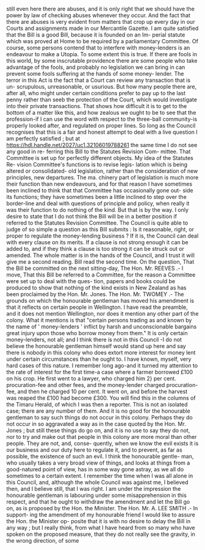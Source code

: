 still even here there are abuses, and it is only right that we should have the power by law of checking abuses whenever they occur. And the fact that there are abuses is very evident from matters that crop up every day in our Courts and assignments made in our Mercantile Gazette. I am quite satisfied that the Bill is a good Bill, because it is founded on an Im- perial statute which was proved at Home to be required by a parliamentary Committee. Of course, some persons contend that to interfere with money-lenders is an endeavour to make a Utopia. To some extent this is true. If there are fools in this world, by some inscrutable providence there are some people who take advantage of the fools, and probably no legislation we can bring in can prevent some fools suffering at the hands of some money- lender. The terror in this Act is the fact that a Court can review any transaction that is un- scrupulous, unreasonable, or usurious. But how many people there are, after all, who might under certain conditions prefer to pay up to the last penny rather than seeb the protection of the Court, which would investigate into their private transactions. That shows how difficult it is to get to the bottom of a matter like this, and how zealous we ought to be to see that the profession-if I can use the word with respect to the three-ball community-is properly looked after, and regulated on proper lines. So long as the Council recognises that this is a fair and honest attempt to deal with a live question I am perfectly satisfied ; but at https://hdl.handle.net/2027/uc1.32106019788261 the same time I do not see any good in re- ferring this Bill to the Statutes Revision Com- mittee. That Committee is set up for perfectly different objects. My idea of the Statutes Re- vision Committee's functions is to revise legis- lation which is being altered or consolidated- old legislation, rather than the consideration of new principles, new departures. The ma. chinery part of legislation is much more their function than new endeavours, and for that reason I have sometimes been inclined to think that that Committee has occasionally gone out- side its functions; they have sometimes been a little inclined to step over the border-line and deal with questions of principle and policy, when really it was their function to do nothing of the kind. But that is by the way. I only desire to state that I do not think the Bill will be in a better position if referred to the Statutes Revision Committee. The Council is quite able to judge of so simple a question as this Bill submits : Is it reasonable, right, or proper to regulate the money-lending business ? If it is, the Council can deal with every clause on its merits. If a clause is not strong enough it can be added to, and if they think a clause is too strong it can be struck out or amended. The whole matter is in the hands of the Council, and I trust it will give me a second reading. Bill read the second time. On the question, That the Bill be committed on the next sitting-day, The Hon. Mr. REEVES .- I move, That this Bill be referred to a Committee, for the reason a Committee were set up to deal with the ques- tion, papers and books could be produced to show that nothing of the kind exists in New Zealand as has been proclaimed by the Hon. Mr. Jones. The Hon. Mr. TWOMEY .- The grounds on which the honourable gentleman has moved his amendment is that it reflects on certain people in Wellington. I have read the preamble, and it does not mention Wellington, nor does it mention any other part of the colony. What it mentions is that "certain persons trading as and known by the name of ' money-lenders ' inflict by harsh and unconscionable bargains great injury upon those who borrow money from them." It is only certain money-lenders, not all; and I think there is not in this Council -I do not believe the honourable gentleman himself would stand up here and say there is nobody in this colony who does extort more interest for money lent under certain circumstances than he ought to. I have known, myself, very hard cases of this nature. I remember long ago-and it turned my attention to the rate of interest for the first time-a case where a farmer borrowed £100 on his crop. He first went to a lawyer, who charged him 2} per cent. procuration-fee and other fees, and the money-lender charged procuration-fee, and then he charged 10 per cent. It went on, and before the harvest was reaped the £100 had become £300. You will find this in the columns of the Timaru Herald, of which I was then a reporter. This is not an isolated case; there are any number of them. And it is no good for the honourable gentleman to say such things do not occur in this colony. Perhaps they do not occur in so aggravated a way as in the case quoted by the Hon. Mr. Jones ; but still these things do go on, and it is no use to say they do not, nor to try and make out that people in this colony are more moral than other people. They are not, and, conse- quently, when we know the evil exists it is our business and our duty here to regulate it, and to prevent, as far as possible, the existence of such an evil. I think the honourable gentle- man, who usually takes a very broad view of things, and looks at things from a good-natured point of view, has in some way gone astray, as we all do sometimes to a certain extent. I remember the time when I was all alone in this Council, and, although the whole Council was against me, I believed then, and I believe still, that I was right. I am under the impression the honourable gentleman is labouring under some misapprehension in this respect, and that he ought to withdraw the amendment and let the Bill go on, as is proposed by the Hon. the Minister. The Hon. Mr. A. LEE SMITH .- In support- ing the amendment of my honourable friend I would like to assure the Hon. the Minister op- posite that it is with no desire to delay the Bill in any way ; but I really think, from what I have heard from so many who have spoken on the proposed measure, that they do not really see the gravity, in the wrong direction, of some 